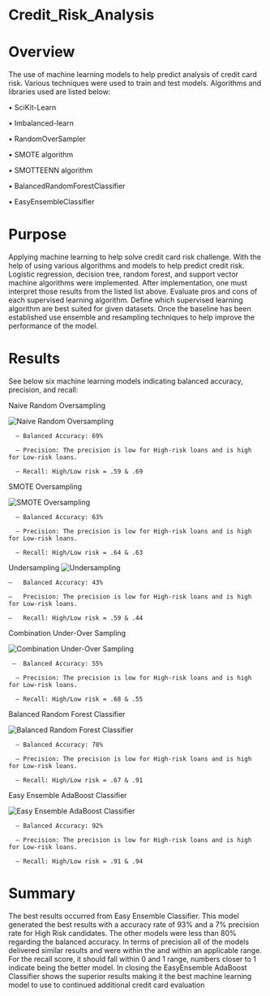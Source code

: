 # Credit_Risk_Analysis

# Overview #
The use of machine learning models to help predict analysis of credit card risk. Various techniques were used to train and test models. Algorithms and libraries used are listed below:

•	SciKit-Learn

•	Imbalanced-learn

•	RandomOverSampler

•	SMOTE algorithm

•	SMOTTEENN algorithm

•	BalancedRandomForestClassifier

•	EasyEnsembleClassifier


# Purpose #


Applying machine learning to help solve credit card risk challenge. With the help of using various algorithms and models to help predict credit risk. Logistic regression, decision tree, random forest, and support vector machine algorithms were implemented. After implementation, one must interpret those results from the listed list above. Evaluate pros and cons of each supervised learning algorithm. Define which supervised learning algorithm are best suited for given datasets. Once the baseline has been established use ensemble and resampling techniques to help improve the performance of the model. 


# Results #
See below six machine learning models indicating balanced accuracy, precision, and recall: 

Naive Random Oversampling

![Naive Random Oversampling](https://user-images.githubusercontent.com/111043588/212661629-5d5764a5-d8c8-436d-af20-ead49a35d009.png)

      ‒	Balanced Accuracy: 69%

      ‒	Precision: The precision is low for High-risk loans and is high for Low-risk loans.

      ‒	Recall: High/Low risk = .59 & .69


SMOTE Oversampling

![SMOTE Oversampling](https://user-images.githubusercontent.com/111043588/212661815-94d4bb90-939c-4250-b9ab-5bea9db1d9af.png)

      ‒	Balanced Accuracy: 63%

      ‒	Precision: The precision is low for High-risk loans and is high for Low-risk loans.

      ‒	Recall: High/Low risk = .64 & .63


Undersampling
![Undersampling](https://user-images.githubusercontent.com/111043588/212661858-56e4b776-5a52-4885-9d29-284fc262f215.png)
 
    ‒	Balanced Accuracy: 43%

    ‒	Precision: The precision is low for High-risk loans and is high for Low-risk loans.

    ‒	Recall: High/Low risk = .59 & .44


Combination Under-Over Sampling

![Combination Under-Over Sampling](https://user-images.githubusercontent.com/111043588/212661891-2ee8dfd4-8695-4737-bf38-272555df4a06.png)

     ‒	Balanced Accuracy: 55%

      ‒	Precision: The precision is low for High-risk loans and is high for Low-risk loans.

      ‒	Recall: High/Low risk = .68 & .55


Balanced Random Forest Classifier

![Balanced Random Forest Classifier](https://user-images.githubusercontent.com/111043588/212661935-876fd072-ab28-4b0d-b5e0-7a2f9b2cf6d6.png)

      ‒	Balanced Accuracy: 78%

      ‒	Precision: The precision is low for High-risk loans and is high for Low-risk loans.

      ‒	Recall: High/Low risk = .67 & .91


Easy Ensemble AdaBoost Classifier

![Easy Ensemble AdaBoost Classifier](https://user-images.githubusercontent.com/111043588/212661978-7cd8c93f-ade4-40f3-b293-2bb15d1576b3.png)

 
      ‒	Balanced Accuracy: 92%

      ‒	Precision: The precision is low for High-risk loans and is high for Low-risk loans.

      ‒	Recall: High/Low risk = .91 & .94


# Summary #

The best results occurred from Easy Ensemble Classifier. This model generated the best results with a accuracy rate of 93% and a 7% precision rate for High Risk candidates.  The other models were less than 80% regarding the balanced accuracy. In terms of precision all of the models delivered similar results and were within the and within an applicable range. For the recall score, it should fall within 0 and 1 range, numbers closer to 1 indicate being the better model. In closing the EasyEnsemble AdaBoost Classifier shows the superior results making it the best machine learning model to use to continued additional credit card evaluation
